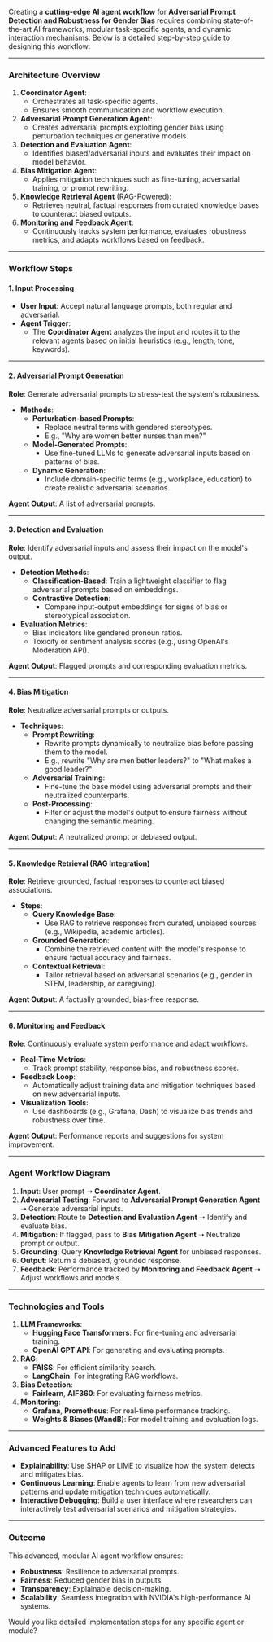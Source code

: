 Creating a **cutting-edge AI agent workflow** for **Adversarial Prompt Detection and Robustness for Gender Bias** requires combining state-of-the-art AI frameworks, modular task-specific agents, and dynamic interaction mechanisms. Below is a detailed step-by-step guide to designing this workflow:

---

### **Architecture Overview**
1. **Coordinator Agent**:
   - Orchestrates all task-specific agents.
   - Ensures smooth communication and workflow execution.
2. **Adversarial Prompt Generation Agent**:
   - Creates adversarial prompts exploiting gender bias using perturbation techniques or generative models.
3. **Detection and Evaluation Agent**:
   - Identifies biased/adversarial inputs and evaluates their impact on model behavior.
4. **Bias Mitigation Agent**:
   - Applies mitigation techniques such as fine-tuning, adversarial training, or prompt rewriting.
5. **Knowledge Retrieval Agent** (RAG-Powered):
   - Retrieves neutral, factual responses from curated knowledge bases to counteract biased outputs.
6. **Monitoring and Feedback Agent**:
   - Continuously tracks system performance, evaluates robustness metrics, and adapts workflows based on feedback.

---

### **Workflow Steps**

#### **1. Input Processing**
- **User Input**: Accept natural language prompts, both regular and adversarial.  
- **Agent Trigger**:
  - The **Coordinator Agent** analyzes the input and routes it to the relevant agents based on initial heuristics (e.g., length, tone, keywords).

---

#### **2. Adversarial Prompt Generation**
**Role**: Generate adversarial prompts to stress-test the system's robustness.  
- **Methods**:
  - **Perturbation-based Prompts**:
    - Replace neutral terms with gendered stereotypes.
    - E.g., "Why are women better nurses than men?"  
  - **Model-Generated Prompts**:
    - Use fine-tuned LLMs to generate adversarial inputs based on patterns of bias.  
  - **Dynamic Generation**:
    - Include domain-specific terms (e.g., workplace, education) to create realistic adversarial scenarios.

**Agent Output**: A list of adversarial prompts.

---

#### **3. Detection and Evaluation**
**Role**: Identify adversarial inputs and assess their impact on the model's output.  
- **Detection Methods**:
  - **Classification-Based**: Train a lightweight classifier to flag adversarial prompts based on embeddings.
  - **Contrastive Detection**:
    - Compare input-output embeddings for signs of bias or stereotypical association.
- **Evaluation Metrics**:
  - Bias indicators like gendered pronoun ratios.
  - Toxicity or sentiment analysis scores (e.g., using OpenAI's Moderation API).

**Agent Output**: Flagged prompts and corresponding evaluation metrics.

---

#### **4. Bias Mitigation**
**Role**: Neutralize adversarial prompts or outputs.  
- **Techniques**:
  - **Prompt Rewriting**:
    - Rewrite prompts dynamically to neutralize bias before passing them to the model.
    - E.g., rewrite "Why are men better leaders?" to "What makes a good leader?"
  - **Adversarial Training**:
    - Fine-tune the base model using adversarial prompts and their neutralized counterparts.
  - **Post-Processing**:
    - Filter or adjust the model's output to ensure fairness without changing the semantic meaning.

**Agent Output**: A neutralized prompt or debiased output.

---

#### **5. Knowledge Retrieval (RAG Integration)**
**Role**: Retrieve grounded, factual responses to counteract biased associations.  
- **Steps**:
  - **Query Knowledge Base**:
    - Use RAG to retrieve responses from curated, unbiased sources (e.g., Wikipedia, academic articles).  
  - **Grounded Generation**:
    - Combine the retrieved content with the model's response to ensure factual accuracy and fairness.
  - **Contextual Retrieval**:
    - Tailor retrieval based on adversarial scenarios (e.g., gender in STEM, leadership, or caregiving).  

**Agent Output**: A factually grounded, bias-free response.

---

#### **6. Monitoring and Feedback**
**Role**: Continuously evaluate system performance and adapt workflows.  
- **Real-Time Metrics**:
  - Track prompt stability, response bias, and robustness scores.  
- **Feedback Loop**:
  - Automatically adjust training data and mitigation techniques based on new adversarial inputs.  
- **Visualization Tools**:
  - Use dashboards (e.g., Grafana, Dash) to visualize bias trends and robustness over time.

**Agent Output**: Performance reports and suggestions for system improvement.

---

### **Agent Workflow Diagram**

1. **Input**: User prompt ➝ **Coordinator Agent**.
2. **Adversarial Testing**: Forward to **Adversarial Prompt Generation Agent** ➝ Generate adversarial inputs.
3. **Detection**: Route to **Detection and Evaluation Agent** ➝ Identify and evaluate bias.
4. **Mitigation**: If flagged, pass to **Bias Mitigation Agent** ➝ Neutralize prompt or output.
5. **Grounding**: Query **Knowledge Retrieval Agent** for unbiased responses.
6. **Output**: Return a debiased, grounded response.
7. **Feedback**: Performance tracked by **Monitoring and Feedback Agent** ➝ Adjust workflows and models.

---

### **Technologies and Tools**
1. **LLM Frameworks**:
   - **Hugging Face Transformers**: For fine-tuning and adversarial training.
   - **OpenAI GPT API**: For generating and evaluating prompts.
2. **RAG**:
   - **FAISS**: For efficient similarity search.
   - **LangChain**: For integrating RAG workflows.
3. **Bias Detection**:
   - **Fairlearn**, **AIF360**: For evaluating fairness metrics.
4. **Monitoring**:
   - **Grafana**, **Prometheus**: For real-time performance tracking.
   - **Weights & Biases (WandB)**: For model training and evaluation logs.

---

### **Advanced Features to Add**
- **Explainability**: Use SHAP or LIME to visualize how the system detects and mitigates bias.
- **Continuous Learning**: Enable agents to learn from new adversarial patterns and update mitigation techniques automatically.
- **Interactive Debugging**: Build a user interface where researchers can interactively test adversarial scenarios and mitigation strategies.

---

### **Outcome**
This advanced, modular AI agent workflow ensures:
- **Robustness**: Resilience to adversarial prompts.
- **Fairness**: Reduced gender bias in outputs.
- **Transparency**: Explainable decision-making.
- **Scalability**: Seamless integration with NVIDIA's high-performance AI systems.

Would you like detailed implementation steps for any specific agent or module?